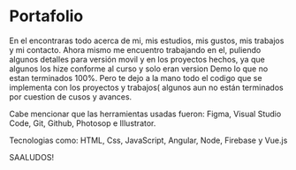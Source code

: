 # Portafolio

En el encontraras todo acerca de mi, mis estudios, mis gustos, mis trabajos y mi contacto.
Ahora mismo me encuentro trabajando en el, puliendo algunos detalles para versión movil y 
en los proyectos hechos, ya que algunos los hize conforme al curso y solo eran version Demo
lo que no estan terminados 100%.
Pero te dejo a la mano todo el codigo que se implementa con los proyectos y trabajos( algunos aun no están terminados por cuestion de cusos y avances.

Cabe mencionar que las herramientas usadas fueron:
Figma, Visual Studio Code, Git, Github, Photosop e Illustrator.

Tecnologias como:
HTML, Css, JavaScript, Angular, Node, Firebase y Vue.js 

SAALUDOS! 
